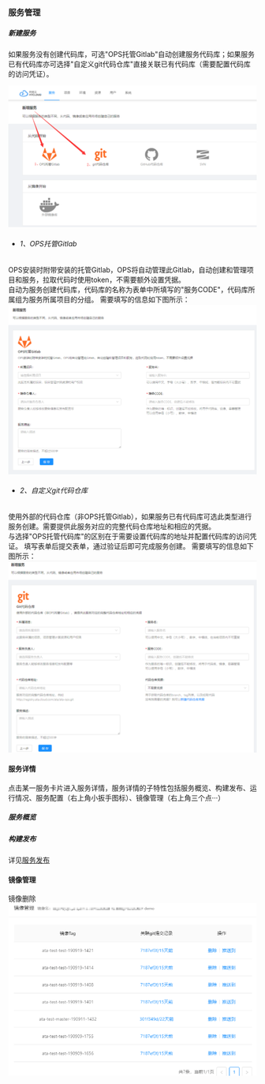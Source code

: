 ### 服务管理

##### 新建服务

如果服务没有创建代码库，可选"OPS托管Gitlab"自动创建服务代码库；如果服务已有代码库亦可选择"自定义git代码仓库"直接关联已有代码库（需要配置代码库的访问凭证）。

![](/assets/服务-新建服务方式.png)
- ###### 1、OPS托管Gitlab

OPS安装时附带安装的托管Gitlab，OPS将自动管理此Gitlab，自动创建和管理项目和服务，拉取代码时使用token，不需要额外设置凭据。
<br>
自动为服务创建代码库，代码库的名称为表单中所填写的"服务CODE"，代码库所属组为服务所属项目的分组。
需要填写的信息如下图所示：
![](/assets/服务-从ops托管gitlab新建.png)

- ###### 2、自定义git代码仓库
使用外部的代码仓库（非OPS托管Gitlab），如果服务已有代码库可选此类型进行服务创建。需要提供此服务对应的完整代码仓库地址和相应的凭据。
<br>
与选择"OPS托管代码库"的区别在于需要设置代码库的地址并配置代码库的访问凭证。
填写表单后提交表单，通过验证后即可完成服务创建。
需要填写的信息如下图所示：
![](/assets/服务-从外部git代码仓库新建.png)

#### 服务详情
点击某一服务卡片进入服务详情，服务详情的子特性包括服务概览、构建发布、运行情况、服务配置（右上角小扳手图标）、镜像管理（右上角三个点···）

##### 服务概览

##### 构建发布
详见[服务发布](../function/deploy.md)

#### 镜像管理
镜像删除
![](/assets/镜像删除.gif)